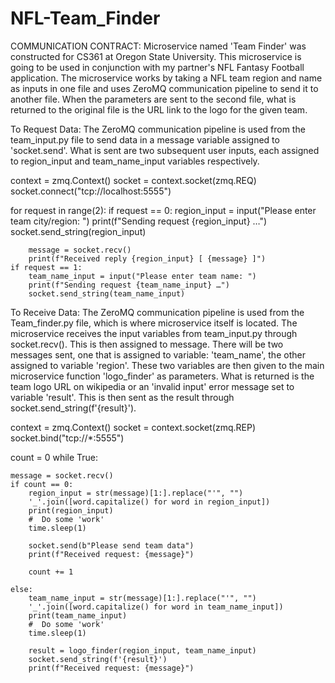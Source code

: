 # NFL-Team_Finder

COMMUNICATION CONTRACT:
Microservice named 'Team Finder' was constructed for CS361 at Oregon State University. This microservice is going to be used in conjunction with my partner's NFL Fantasy Football application. The microservice works by taking a NFL team region and name as inputs in one file and uses ZeroMQ communication pipeline to send it to another file. When the parameters are sent to the second file, what is returned to the original file is the URL link to the logo for the given team. 

To Request Data: The ZeroMQ communication pipeline is used from the team_input.py file to send data in a message variable assigned to 'socket.send'. What is sent are two subsequent user inputs, each assigned to region_input and team_name_input variables respectively. 

context = zmq.Context()
socket = context.socket(zmq.REQ)
socket.connect("tcp://localhost:5555")

for request in range(2):
    if request == 0:
        region_input = input("Please enter team city/region: ")
        print(f"Sending request {region_input} …")
        socket.send_string(region_input)

        message = socket.recv()
        print(f"Received reply {region_input} [ {message} ]")
    if request == 1:
        team_name_input = input("Please enter team name: ")
        print(f"Sending request {team_name_input} …")
        socket.send_string(team_name_input)

To Receive Data: The ZeroMQ communication pipeline is used from the Team_finder.py file, which is where microservice itself is located. The microservice receives the input variables from team_input.py through socket.recv(). This is then assigned to message. There will be two messages sent, one that is assigned to variable: 'team_name', the other assigned to variable 'region'. These two variables are then given to the main microservice function 'logo_finder' as parameters. What is returned is the team logo URL on wikipedia or an 'invalid input' error message set to variable 'result'. This is then sent as the result through socket.send_string(f'{result}'). 


context = zmq.Context()
socket = context.socket(zmq.REP)
socket.bind("tcp://*:5555")

count = 0
while True:

    message = socket.recv()
    if count == 0:
        region_input = str(message)[1:].replace("'", "")
        '_'.join([word.capitalize() for word in region_input])
        print(region_input)
        #  Do some 'work'
        time.sleep(1)

        socket.send(b"Please send team data")
        print(f"Received request: {message}")

        count += 1

    else:
        team_name_input = str(message)[1:].replace("'", "")
        '_'.join([word.capitalize() for word in team_name_input])
        print(team_name_input)
        #  Do some 'work'
        time.sleep(1)

        result = logo_finder(region_input, team_name_input)
        socket.send_string(f'{result}')
        print(f"Received request: {message}")


